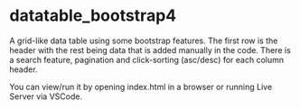 # datatable_bootstrap4

A grid-like data table using some bootstrap features. The first row is the header with the rest being data that is added manually in the code. There is a search feature, pagination and click-sorting (asc/desc) for each column header.

You can view/run it by opening index.html in a browser or running Live Server via VSCode.
